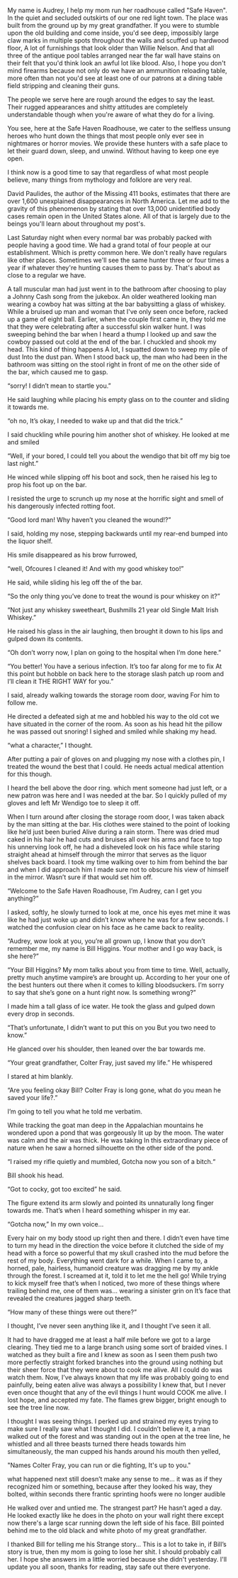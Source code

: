 My name is Audrey, I help my mom run her roadhouse called "Safe Haven". In the quiet and secluded outskirts of our one red light town. The place was built from the ground up by my great grandfather. If you were to stumble upon the old building and come inside, you'd see deep, impossibly large claw marks in multiple spots throughout the walls and scuffed up hardwood floor, A lot of furnishings that look older than Willie Nelson. And that all three of the antique pool tables arranged near the far wall have stains on their felt that you'd think look an awful lot like blood. Also, I hope you don't mind firearms because not only do we have an ammunition reloading table, more often than not you'd see at least one of our patrons at a dining table field stripping and cleaning their guns. 


The people we serve here are rough around the edges to say the least. Their rugged appearances and shitty attitudes are completely understandable though when you're aware of what they do for a living.


You see, here at the Safe Haven Roadhouse, we cater to the selfless unsung heroes who hunt down the things that most people only ever see in nightmares or horror movies. We provide these hunters with a safe place to let their guard down, sleep, and unwind. Without having to keep one eye open.


I think now is a good time to say that regardless of what most people believe, many things from mythology and folklore are very real.


David Paulides, the author of the Missing 411 books, estimates that there are over 1,600 unexplained disappearances in North America. Let me add to the gravity of this phenomenon by stating that over 13,000 unidentified body cases remain open in the United States alone. All of that is largely due to the beings you'll learn about throughout my post's.


Last Saturday night when every normal bar was probably packed with people having a good time. We had a grand total of four people at our establishment. Which is pretty common here. We don't really have regulars like other places. Sometimes we'll see the same hunter three or four times a year if whatever they're hunting causes them to pass by. That's about as close to a regular we have. 


A tall muscular man had just went in to the bathroom after choosing to play a Johnny Cash song from the jukebox. An older weathered looking man wearing a cowboy hat was sitting at the bar babysitting a glass of whiskey. While a bruised up man and woman that I've only seen once before, racked up a game of eight ball. Earlier, when the couple first came in, they told me that they were celebrating after a successful skin walker hunt. I was sweeping behind the bar when I heard a thump I looked up and saw the cowboy passed out cold at the end of the bar. I chuckled and shook my head. This kind of thing happens A lot, I squatted down to sweep my pile of dust Into the dust pan. When I stood back up, the man who had been in the bathroom was sitting on the stool right in front of me on the other side of the bar, which caused me to gasp.


“sorry! I didn’t mean to startle you.” 


He said laughing while placing his empty glass on to the counter and sliding it towards me.


“oh no, It’s okay, I needed to wake up and that did the trick.”


I said chuckling while pouring him another shot of whiskey. He looked at me and smiled


“Well, if your bored, I could tell you about the wendigo that bit off my big toe last night.”


He winced while slipping off his boot and sock, then he raised his leg to prop his foot up on the bar.


I resisted the urge to scrunch up my nose at the horrific sight and smell of his dangerously infected rotting foot.


“Good lord man! Why haven’t you cleaned the wound!?”


I said, holding my nose, stepping backwards until my rear-end bumped into the liquor shelf. 


His smile disappeared as his brow furrowed,


“well, Ofcoures I cleaned it! And with my good whiskey too!”


He said, while sliding his leg off the of the bar.


“So the only thing you’ve done to treat the wound is pour whiskey on it?”


“Not just any whiskey sweetheart, Bushmills 21 year old Single Malt Irish Whiskey.”


He raised his glass in the air laughing, then brought it down to his lips and gulped down its contents.


“Oh don’t worry now, I plan on going to the hospital when I’m done here.”


“You better! You have a serious infection. It’s too far along for me to fix At this point but hobble on back here to the storage slash patch up room and I’ll clean it THE RIGHT WAY for you.”


I said, already walking towards the storage room door, waving For him to follow me.


He directed a defeated sigh at me and hobbled his way to the old cot we have situated in the corner of the room. As soon as his head hit the pillow he was passed out snoring! I sighed and smiled while shaking my head.


“what a character,” I thought.


After putting a pair of gloves on and plugging my nose with a clothes pin, I treated the wound the best that I could. He needs actual medical attention for this though.


I heard the bell above the door ring. which ment someone had just left, or a new patron was here and I was needed at the bar. So I quickly pulled of my gloves and left Mr Wendigo toe to sleep it off.


When I turn around after closing the storage room door, I was taken aback by the man sitting at the bar. His clothes were stained to the point of looking like he’d just been buried Alive during a rain storm. There was dried mud caked in his hair he had cuts and bruises all over his arms and face to top his unnerving look off, he had a disheveled look on his face while staring straight ahead at himself through the mirror that serves as the liquor shelves back board. I took my time walking over to him from behind the bar and when I did approach him I made sure not to obscure his view of himself in the mirror. Wasn’t sure if that would set him off.


“Welcome to the Safe Haven Roadhouse, I’m Audrey, can I get you anything?”


I asked, softly, he slowly turned to look at me, once his eyes met mine it was like he had just woke up and didn’t know where he was for a few seconds. I watched the confusion clear on his face as he came back to reality. 


“Audrey, wow look at you, you’re all grown up, I know that you don’t remember me, my name is Bill Higgins. Your mother and I go way back, is she here?”


“Your Bill Higgins? My mom talks about you from time to time. Well, actually, pretty much anytime vampire’s are brought up. According to her your one of the best hunters out there when it comes to killing bloodsuckers. I’m sorry to say that she’s gone on a hunt right now. Is something wrong?”


I made him a tall glass of ice water. He took the glass and gulped down every drop in seconds. 


“That’s unfortunate, I didn’t want to put this on you But you two need to know.”


He glanced over his shoulder, then leaned over the bar towards me. 


“Your great grandfather, Colter Fray, just saved my life.” He whispered


I stared at him blankly.


“Are you feeling okay Bill? Colter Fray is long gone, what do you mean he saved your life?.”


I’m going to tell you what he told me verbatim.


While tracking the goat man deep in the Appalachian mountains he wondered upon a pond that was gorgeously lit up by the moon. The water was calm and the air was thick. He was taking In this extraordinary piece of nature when he saw a horned silhouette on the other side of the pond.


“I raised my rifle quietly and mumbled, Gotcha now you son of a bitch.“


Bill shook his head.


“Got to cocky, got too excited” he said.


The figure extend its arm slowly and pointed its unnaturally long finger towards me. That’s when I heard something whisper in my ear.


“Gotcha now,” In my own voice…


Every hair on my body stood up right then and there. I didn’t even have time to turn my head in the direction the voice before it clutched the side of my head with a force so powerful that my skull crashed into the mud before the rest of my body. Everything went dark for a while. When I came to, a horned, pale, hairless, humanoid creature was dragging me by my ankle through the forest. I screamed at it, told it to let me the hell go! While trying to kick myself free that’s when I noticed, two more of these things where trailing behind me, one of them was… wearing a sinister grin on It’s face that revealed the creatures jagged sharp teeth.


“How many of these things were out there?”


I thought, I’ve never seen anything like it, and I thought I’ve seen it all.


It had to have dragged me at least a half mile before we got to a large clearing. They tied me to a large branch using some sort of braided vines. I watched as they built a fire and I knew as soon as I seen them push two more perfectly straight forked branches into the ground using nothing but their sheer force that they were about to cook me alive. All I could do was watch them. Now, I’ve always known that my life was probably going to end painfully, being eaten alive was always a possibility I knew that, but I never even once thought that any of the evil things I hunt would COOK me alive. I lost hope, and accepted my fate. The flames grew bigger, bright enough to see the tree line now.


I thought I was seeing things. I perked up and strained my eyes trying to make sure I really saw what I thought I did. I couldn’t believe it, a man walked out of the forest and was standing out in the open at the tree line, he whistled and all three beasts turned there heads towards him simultaneously, the man cupped his hands around his mouth then yelled,


"Names Colter Fray, you can run or die fighting, It's up to you."


what happened next still doesn’t make any sense to me… it was as if they recognized him or something, because after they looked his way, they bolted, within seconds there frantic sprinting hoofs were no longer audible


He walked over and untied me. The strangest part? He hasn’t aged a day. He looked exactly like he does in the photo on your wall right there except now there's a large scar running down the left side of his face. Bill pointed behind me to the old black and white photo of my great grandfather. 


I thanked Bill for telling me his Strange story… This is a lot to take in, if Bill’s story is true, then my mom is going to lose her shit. I should probably call her. I hope she answers im a little worried because she didn't yesterday. I'll update you all soon, thanks for reading, stay safe out there everyone.